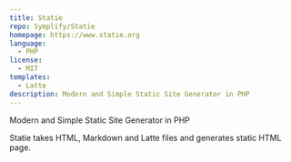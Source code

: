 ```yaml
---
title: Statie
repo: Symplify/Statie
homepage: https://www.statie.org
language:
  - PHP
license:
  - MIT
templates:
  - Latte
description: Modern and Simple Static Site Generator in PHP
---
```


Modern and Simple Static Site Generator in PHP

Statie takes HTML, Markdown and Latte files and generates static HTML page.